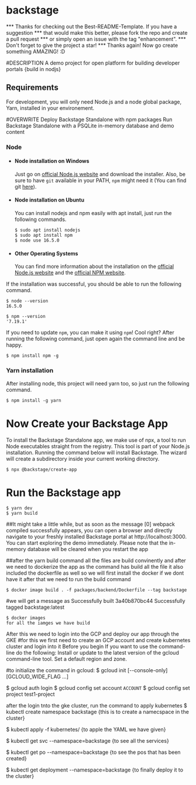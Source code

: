 # backstage
*** Thanks for checking out the Best-README-Template. If you have a suggestion
*** that would make this better, please fork the repo and create a pull request
*** or simply open an issue with the tag "enhancement".
*** Don't forget to give the project a star!
*** Thanks again! Now go create something AMAZING! :D

#DESCRIPTION
A demo project for open platform for building developer portals {build in nodjs} 

## Requirements

For development, you will only need Node.js and a node global package, Yarn, installed in your environement.


#OVERWRITE
Deploy Backstage Standalone with npm packages
Run Backstage Standalone with a PSQLite in-memory database and demo content


### Node
- #### Node installation on Windows

  Just go on [official Node.js website](https://nodejs.org/) and download the installer.
Also, be sure to have `git` available in your PATH, `npm` might need it (You can find git [here](https://git-scm.com/)).

- #### Node installation on Ubuntu

  You can install nodejs and npm easily with apt install, just run the following commands.

      $ sudo apt install nodejs
      $ sudo apt install npm
      $ node use 16.5.0
- #### Other Operating Systems
  You can find more information about the installation on the [official Node.js website](https://nodejs.org/) and the [official NPM website](https://npmjs.org/).

If the installation was successful, you should be able to run the following command.

    $ node --version
    16.5.0

    $ npm --version
    '7.19.1'
    
If you need to update `npm`, you can make it using `npm`! Cool right? After running the following command, just open again the command line and be happy.

    $ npm install npm -g

### Yarn installation
  After installing node, this project will need yarn too, so just run the following command.

    $ npm install -g yarn

# Now Create your Backstage App
To install the Backstage Standalone app, we make use of npx, a tool to run Node executables straight from the registry. This tool is part of your Node.js installation. Running the command below will install Backstage. The wizard will create a subdirectory inside your current working directory.

    $ npx @backstage/create-app

# Run the Backstage app
    $ yarn dev
    $ yarn build
    
##It might take a little while, but as soon as the message [0] webpack compiled successfully appears, you can open a browser and directly navigate to your freshly installed Backstage portal at http://localhost:3000. You can start exploring the demo immediately. Please note that the in-memory database will be cleared when you restart the app

##after the yarn build command all the files are build convinently and after we need to dockerize the app as the command has build all the file it also included the dockerfile as well so we will first install the docker if we dont have it after that we need to run the build command 

    $ docker image build . -f packages/backend/Dockerfile --tag backstage
#we will get a message as 
Successfully built 3a40b870bc44
Successfully tagged backstage:latest

    $ docker images
    for all the iamges we have build 
    
After this we need to login into the GCP and deploy our app through the GKE
#for this we first need to create an GCP account and create kubernetes cluster and login into it
    Before you begin
If you want to use the command-line do the following:
Install or update to the latest version of the gcloud command-line tool.
Set a default region and zone.

#to initialize the command in gcloud:
   $ gcloud init [--console-only] [GCLOUD_WIDE_FLAG …]

   $ gcloud auth login
   $ gcloud config set account `ACCOUNT`
   $ gcloud config set project test1-project

after the login tnto the gke cluster, run the command to apply kubernetes
    $ kubectl create namespace backstage
{this is to create a namecspace in the cluster}

   $ kubectl apply -f kubernetes/
{to apple the YAML we have given}

   $ kubectl get svc --namespace=backstage
{to see all the services}

   $ kubectl get po --namespace=backstage
{to see the pos that has been created}

   $ kubectl get deployment --namespace=backstage
{to finally deploy it to the cluster}













